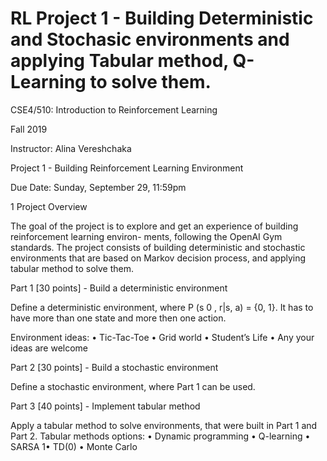# RL Project 1 - Building Deterministic and Stochasic environments and applying Tabular method, Q-Learning to solve them.

CSE4/510: Introduction to Reinforcement Learning

Fall 2019

Instructor: Alina Vereshchaka

Project 1 - Building Reinforcement Learning Environment

Due Date: Sunday, September 29, 11:59pm


1 Project Overview

The goal of the project is to explore and get an experience of building reinforcement learning environ-
ments, following the OpenAI Gym standards. The project consists of building deterministic and stochastic
environments that are based on Markov decision process, and applying tabular method to solve them.

Part 1 [30 points] - Build a deterministic environment

Define a deterministic environment, where P (s 0 , r|s, a) = {0, 1}. It has to have more than one state and
more then one action.

Environment ideas:
• Tic-Tac-Toe
• Grid world
• Student’s Life
• Any your ideas are welcome



Part 2 [30 points] - Build a stochastic environment

Define a stochastic environment, where
Part 1 can be used.



Part 3 [40 points] - Implement tabular method

Apply a tabular method to solve environments, that were built in Part 1 and Part 2.
Tabular methods options:
• Dynamic programming
• Q-learning
• SARSA
1• TD(0)
• Monte Carlo

